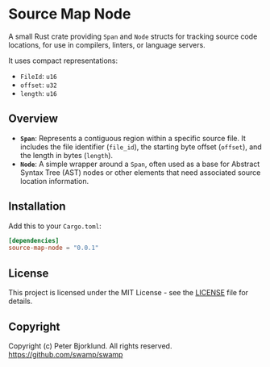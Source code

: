 # Source Map Node

A small Rust crate providing `Span` and `Node` structs for tracking source code locations, for use in compilers, linters, or language servers.

It uses compact representations:

* `FileId`: `u16`
* `offset`: `u32`
* `length`: `u16`

## Overview

* **`Span`**: Represents a contiguous region within a specific source file. It includes the file identifier (`file_id`), the starting byte offset (`offset`), and the length in bytes (`length`).
* **`Node`**: A simple wrapper around a `Span`, often used as a base for Abstract Syntax Tree (AST) nodes or other elements that need associated source location information.

## Installation

Add this to your `Cargo.toml`:

```toml
[dependencies]
source-map-node = "0.0.1"
```

## License

This project is licensed under the MIT License - see the [LICENSE](LICENSE) file for details.

## Copyright

Copyright (c) Peter Bjorklund. All rights reserved. https://github.com/swamp/swamp
